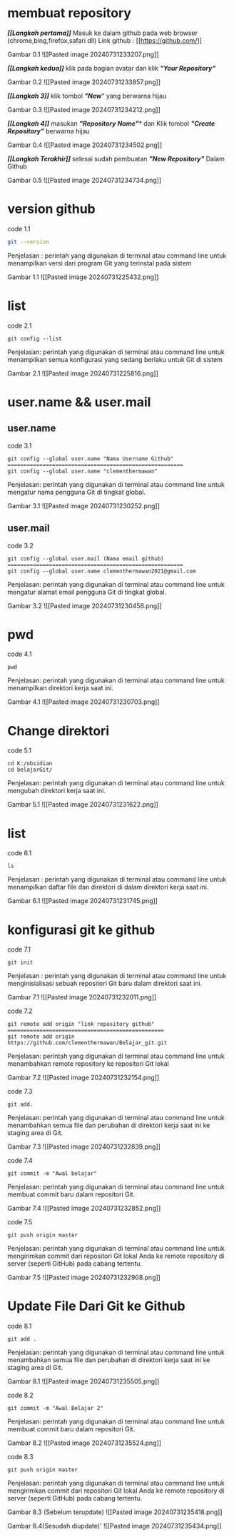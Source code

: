 # membuat repository
***[[Langkah pertama]]***
Masuk ke dalam github pada web browser (chrome,bing,firefox,safari dll)
Link github : 
[[https://github.com/]]

Gambar 0.1
![[Pasted image 20240731233207.png]]

***[[Langkah kedua]]***
klik pada bagian avatar dan klik ***"Your Repository"***

Gambar 0.2
![[Pasted image 20240731233857.png]]

***[[Langkah 3]]***
klik tombol ***"New***" yang berwarna hijau

Gambar 0.3
![[Pasted image 20240731234212.png]]

***[[Langkah 4]]***
masukan ***"Repository Name"**** dan Klik tombol ***"Create Repository"*** berwarna hijau

Gambar 0.4
![[Pasted image 20240731234502.png]]

***[[Langkah Terakhir]]***
selesai sudah pembuatan ***"New Repository"*** Dalam Github

Gambar 0.5
![[Pasted image 20240731234734.png]]

# version github
code 1.1
```bash
git --version
```
Penjelasan : 
perintah yang digunakan di terminal atau command line untuk menampilkan versi dari program Git yang terinstal pada sistem

Gambar 1.1
![[Pasted image 20240731225432.png]]

# list
code 2.1
```shell
git config --list
```
Penjelasan:
perintah yang digunakan di terminal atau command line untuk menampilkan semua konfigurasi yang sedang berlaku untuk Git di sistem

Gambar 2.1
![[Pasted image 20240731225816.png]]



# user.name && user.mail
## user.name
code 3.1
```shell
git config --global user.name "Nama Username Github"
=======================================================
git config --global user.name "clementhermawan"
```
 Penjelasan:
 perintah yang digunakan di terminal atau command line untuk mengatur nama pengguna Git di tingkat global.

Gambar 3.1
![[Pasted image 20240731230252.png]]

## user.mail
code 3.2
```shell
git config --global user.mail (Nama email github)
=======================================================
git config --global user.name clementhermawan2021@gmail.com
```
 Penjelasan:
perintah yang digunakan di terminal atau command line untuk mengatur alamat email pengguna Git di tingkat global.

Gambar 3.2
![[Pasted image 20240731230458.png]]

# pwd
code 4.1
```shell
pwd
```
Penjelasan: 
perintah yang digunakan di terminal atau command line untuk menampilkan direktori kerja saat ini.

Gambar 4.1
![[Pasted image 20240731230703.png]]


# Change direktori
code 5.1
```shell
cd K:/obsidian
cd belajarGit/
```
Penjelasan: 
perintah yang digunakan di terminal atau command line untuk mengubah direktori kerja saat ini.

Gambar 5.1
![[Pasted image 20240731231622.png]]

# list
code 6.1
```shell
ls
```
Penjelasan : 
perintah yang digunakan di terminal atau command line untuk menampilkan daftar file dan direktori di dalam direktori kerja saat ini.

Gambar 6.1
![[Pasted image 20240731231745.png]]

# konfigurasi git ke github
code 7.1
```shell
git init
```
Penjelasan : 
perintah yang digunakan di terminal atau command line untuk menginisialisasi sebuah repositori Git baru dalam direktori saat ini.

Gambar 7.1
![[Pasted image 20240731232011.png]]

code 7.2
```shell
git remote add origin "link repository github"
=================================================
git remote add origin https://github.com/clementhermawan/Belajar_git.git
```
Penjelasan:
perintah yang digunakan di terminal atau command line untuk menambahkan remote repository ke repositori Git lokal

Gambar 7.2
![[Pasted image 20240731232154.png]]

code 7.3
```shell
git add.
```
Penjelasan: 
perintah yang digunakan di terminal atau command line untuk menambahkan semua file dan perubahan di direktori kerja saat ini ke staging area di Git.

Gambar 7.3
![[Pasted image 20240731232839.png]]

code 7.4
```shell
git commit -m "Awal belajar"
```
Penjelasan: 
perintah yang digunakan di terminal atau command line untuk membuat commit baru dalam repositori Git.

Gambar 7.4
![[Pasted image 20240731232852.png]]

code 7.5
```shell
git push origin master 
```
Penjelasan: 
perintah yang digunakan di terminal atau command line untuk mengirimkan commit dari repositori Git lokal Anda ke remote repository di server (seperti GitHub) pada cabang tertentu.

Gambar 7.5
![[Pasted image 20240731232908.png]]



# Update File Dari Git ke Github
code 8.1
```shell
git add .
```
Penjelasan: 
perintah yang digunakan di terminal atau command line untuk menambahkan semua file dan perubahan di direktori kerja saat ini ke staging area di Git.

Gambar 8.1
![[Pasted image 20240731235505.png]]

code 8.2
```shell
git commit -m "Awal Belajar 2"
```
Penjelasan: 
perintah yang digunakan di terminal atau command line untuk membuat commit baru dalam repositori Git.

Gambar 8.2
![[Pasted image 20240731235524.png]]

code 8.3
```shell
git push origin master
```
Penjelasan: 
perintah yang digunakan di terminal atau command line untuk mengirimkan commit dari repositori Git lokal Anda ke remote repository di server (seperti GitHub) pada cabang tertentu.

Gambar 8.3 (Sebelum terupdate)
![[Pasted image 20240731235418.png]]

Gambar 8.4(Sesudah diupdate)'
![[Pasted image 20240731235434.png]]
